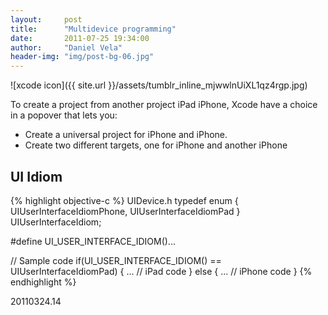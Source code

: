 ```yaml
---
layout:     post
title:      "Multidevice programming"
date:       2011-07-25 19:34:00
author:     "Daniel Vela"
header-img: "img/post-bg-06.jpg"
---
```


![xcode icon]({{ site.url }}/assets/tumblr_inline_mjwwlnUiXL1qz4rgp.jpg)

To create a project from another project iPad iPhone, Xcode have a choice in a popover that lets you:

* Create a universal project for iPhone and iPhone.
* Create two different targets, one for iPhone and another iPhone

## UI Idiom

{% highlight objective-c %}
UIDevice.h
typedef enum {
UIUserInterfaceIdiomPhone,
UIUserInterfaceIdiomPad
} UIUserInterfaceIdiom;

#define UI_USER_INTERFACE_IDIOM()...

// Sample code
if(UI_USER_INTERFACE_IDIOM() == UIUserInterfaceIdiomPad) {
... // iPad code
} else {
... // iPhone code
}
{% endhighlight %}

20110324.14